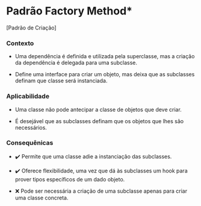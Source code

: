 # Padrão Factory Method*

[Padrão de Criação]

<h3>Contexto</h3>

- Uma dependência é definida e utilizada pela superclasse, mas a criação da dependência é delegada para uma subclasse.

- Define uma interface para criar um objeto, mas deixa que as subclasses definam que classe será instanciada.  

<h3>Aplicabilidade</h3>

- Uma classe não pode antecipar a classe de objetos que deve criar.

- É desejável que as subclasses definam que os objetos que lhes são necessários.

<h3>Consequênicas</h3>

- :heavy_check_mark: Permite que uma classe adie a instanciação das subclasses.

- :heavy_check_mark: Oferece flexibilidade, uma vez que dá às subclasses um hook para prover tipos específicos de um dado objeto.

- :x: Pode ser necessária a criação de uma subclasse apenas para criar uma classe concreta.